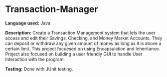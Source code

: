 # Transaction-Manager

__Language used:__ Java

__Description:__ Create a Transaction Management system that lets the user access and edit their Savings, Checking, and Money Market Accounts. They can deposit or withdraw any given amount of money as long as it is above a certain limit. This project focuesed on using Encapsulation and Inheritance. Project also focused on building a user friendly GUI to handle User Interaction with the program. 

__Testing:__ Done with JUnit testing.
